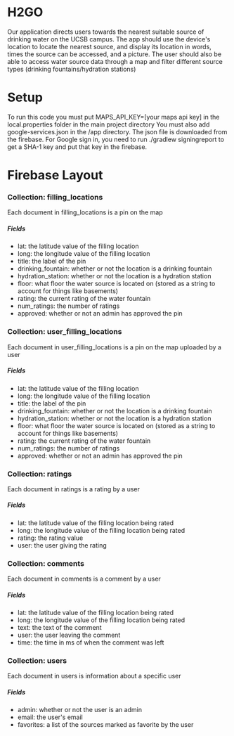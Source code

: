# H2GO
Our application directs users towards the nearest suitable source of drinking water on the UCSB campus. The app should use the device's location to locate the nearest source, and display its location in words, times the source can be accessed, and a picture. The user should also be able to access water source data through a map and filter different source types (drinking fountains/hydration stations)

# Setup
To run this code you must put MAPS_API_KEY=[your maps api key] in the local.properties folder in the main project directory
You must also add google-services.json in the /app directory. The json file is downloaded from the firebase.
For Google sign in, you need to run ./gradlew signingreport to get a SHA-1 key and put that key in the firebase.

# Firebase Layout
### Collection: filling_locations
Each document in filling_locations is a pin on the map
##### Fields
* lat: the latitude value of the filling location
* long: the longitude value of the filling location
* title: the label of the pin
* drinking_fountain: whether or not the location is a drinking fountain
* hydration_station: whether or not the location is a hydration station
* floor: what floor the water source is located on (stored as a string to account for things like basements)
* rating: the current rating of the water fountain
* num_ratings: the number of ratings
* approved: whether or not an admin has approved the pin

### Collection: user_filling_locations
Each document in user_filling_locations is a pin on the map uploaded by a user
##### Fields
* lat: the latitude value of the filling location
* long: the longitude value of the filling location
* title: the label of the pin
* drinking_fountain: whether or not the location is a drinking fountain
* hydration_station: whether or not the location is a hydration station
* floor: what floor the water source is located on (stored as a string to account for things like basements)
* rating: the current rating of the water fountain
* num_ratings: the number of ratings
* approved: whether or not an admin has approved the pin

### Collection: ratings
Each document in ratings is a rating by a user
##### Fields
* lat: the latitude value of the filling location being rated
* long: the longitude value of the filling location being rated
* rating: the rating value
* user: the user giving the rating

### Collection: comments
Each document in comments is a comment by a user
##### Fields
* lat: the latitude value of the filling location being rated
* long: the longitude value of the filling location being rated
* text: the text of the comment
* user: the user leaving the comment
* time: the time in ms of when the comment was left

### Collection: users
Each document in users is information about a specific user
##### Fields
* admin: whether or not the user is an admin
* email: the user's email
* favorites: a list of the sources marked as favorite by the user
